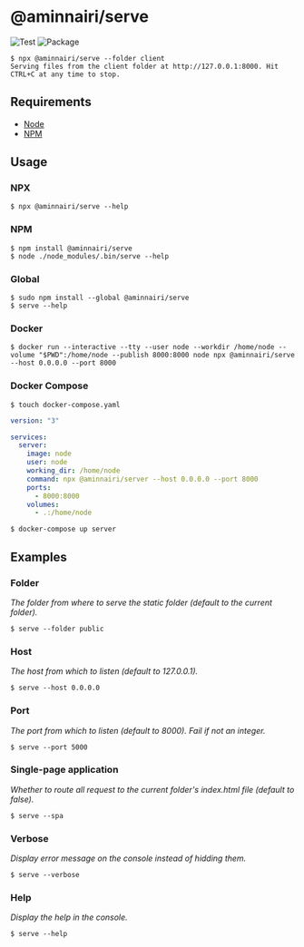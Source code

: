 # @aminnairi/serve

![Test](https://github.com/aminnairi/serve/workflows/Test/badge.svg) ![Package](https://github.com/aminnairi/serve/workflows/Package/badge.svg)

```console
$ npx @aminnairi/serve --folder client
Serving files from the client folder at http://127.0.0.1:8000. Hit CTRL+C at any time to stop.
```

## Requirements

- [Node](https://nodejs.org/en/)
- [NPM](https://www.npmjs.com/)

## Usage

### NPX

```console
$ npx @aminnairi/serve --help
```

### NPM

```console
$ npm install @aminnairi/serve
$ node ./node_modules/.bin/serve --help
```

### Global

```console
$ sudo npm install --global @aminnairi/serve
$ serve --help
```

### Docker

```console
$ docker run --interactive --tty --user node --workdir /home/node --volume "$PWD":/home/node --publish 8000:8000 node npx @aminnairi/serve --host 0.0.0.0 --port 8000
```

### Docker Compose

```console
$ touch docker-compose.yaml
```

```yaml
version: "3"

services:
  server:
    image: node
    user: node
    working_dir: /home/node
    command: npx @aminnairi/server --host 0.0.0.0 --port 8000
    ports:
      - 8000:8000
    volumes:
      - .:/home/node
```

```console
$ docker-compose up server
```

## Examples

### Folder

*The folder from where to serve the static folder (default to the current folder).*

```console
$ serve --folder public
```

### Host

*The host from which to listen (default to 127.0.0.1).*

```console
$ serve --host 0.0.0.0
```

### Port

*The port from which to listen (default to 8000). Fail if not an integer.*

```console
$ serve --port 5000
```

### Single-page application

*Whether to route all request to the current folder's index.html file (default to false).*

```console
$ serve --spa
```

### Verbose

*Display error message on the console instead of hidding them.*

```console
$ serve --verbose
```

### Help

*Display the help in the console.*

```console
$ serve --help
```
